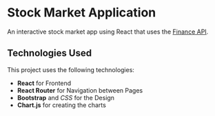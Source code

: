 # Stock Market Application
An interactive stock market app using React that uses the [Finance API](https://www.financeapi.net/). 

## Technologies Used

This project uses the following technologies:
* **React** for Frontend
* **React Router** for Navigation between Pages
* **Bootstrap** and *CSS* for the Design
* **Chart.js** for creating the charts
